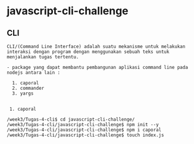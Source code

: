 # javascript-cli-challenge

## CLI 
   
    CLI/(Command Line Interface) adalah suatu mekanisme untuk melakukan interaksi dengan program dengan menggunakan sebuah teks untuk menjalankan tugas tertentu.

    - package yang dapat membantu pembangunan aplikasi command line pada nodejs antara lain :

      1. caporal
      2. commander
      3. yargs


     1. caporal 
    
    /week3/Tugas-4-cli$ cd javascript-cli-challenge/
    /week3/Tugas-4-cli/javascript-cli-challenge$ npm init --y
    /week3/Tugas-4-cli/javascript-cli-challenge$ npm i caporal
    /week3/Tugas-4-cli/javascript-cli-challenge$ touch index.js
    
